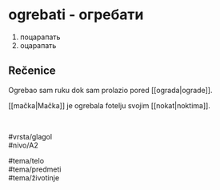 # ogrebati - огребати

1. поцарапать  
2. оцарапать  

## Rečenice

Ogrebao sam ruku dok sam prolazio pored [[ograda|ograde]].  

[[mačka|Mačka]] je ogrebala fotelju svojim [[nokat|noktima]].  

<br>

#vrsta/glagol  
#nivo/A2  

#tema/telo  
#tema/predmeti  
#tema/životinje  
